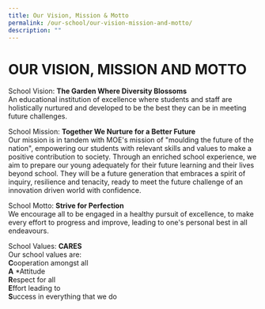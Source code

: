 ```yaml
---
title: Our Vision, Mission & Motto
permalink: /our-school/our-vision-mission-and-motto/
description: ""
---
```

# OUR VISION, MISSION AND MOTTO

School Vision: **The Garden Where Diversity Blossoms**<br>
An educational institution of excellence where students and staff are holistically nurtured and developed to be the best they can be in meeting future challenges.

School Mission: **Together We Nurture for a Better Future**<br>
Our mission is in tandem with MOE's mission of "moulding the future of the nation", empowering our students with relevant skills and values to make a positive contribution to society. Through an enriched school experience, we aim to prepare our young adequately for their future learning and their lives beyond school. They will be a future generation that embraces a spirit of inquiry, resilience and tenacity, ready to meet the future challenge of an innovation driven world with confidence.

School Motto: **Strive for Perfection**<br>
We encourage all to be engaged in a healthy pursuit of excellence, to make every effort to progress and improve, leading to one's personal best in all endeavours.

School Values: **CARES**<br>
Our school values are: <br>
**C**ooperation amongst all <br>
**A** *Attitude <br>
**R**espect for all<br>
**E**ffort leading to <br>
**S**uccess in everything that we do